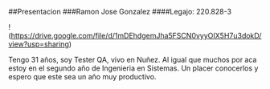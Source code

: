##Presentacion
###Ramon Jose Gonzalez
####Legajo: 220.828-3

!(https://drive.google.com/file/d/1mDEhdgemJha5FSCN0vyyOIX5H7u3dokD/view?usp=sharing)

Tengo 31 años, soy Tester QA, vivo en Nuñez. Al igual que muchos por aca estoy en el segundo año de Ingenieria en Sistemas. 
Un placer conocerlos y espero que este sea un año muy productivo. 
